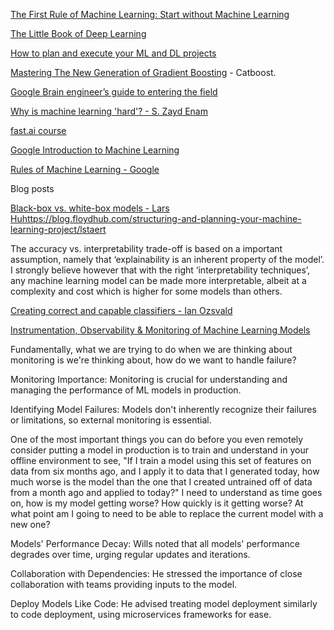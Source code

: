 [The First Rule of Machine Learning: Start without Machine Learning](https://eugeneyan.com/writing/first-rule-of-ml/)

[The Little Book of Deep Learning](https://fleuret.org/francois/lbdl.html)

[How to plan and execute your ML and DL projects](https://blog.floydhub.com/structuring-and-planning-your-machine-learning-project/)

[Mastering The New Generation of Gradient Boosting](https://towardsdatascience.com/https-medium-com-talperetz24-mastering-the-new-generation-of-gradient-boosting-db04062a7ea2) - Catboost.

[Google Brain engineer’s guide to entering the field](https://80000hours.org/articles/ml-engineering-career-transition-guide/)

[Why is machine learning 'hard'? - S. Zayd Enam](http://ai.stanford.edu/~zayd/why-is-machine-learning-hard.html)

[fast.ai course](https://course.fast.ai/)

[Google Introduction to Machine Learning](https://developers.google.com/machine-learning/crash-course/ml-intro)

[Rules of Machine Learning - Google](https://developers.google.com/machine-learning/guides/rules-of-ml/)

Blog posts

[Black-box vs. white-box models - Lars Huhttps://blog.floydhub.com/structuring-and-planning-your-machine-learning-project/lstaert](https://towardsdatascience.com/machine-learning-interpretability-techniques-662c723454f3)

The accuracy vs. interpretability trade-off is based on a important assumption, namely that ‘explainability is an inherent property of the model’.
I strongly believe however that with the right ‘interpretability techniques’, any machine learning model can be made more interpretable, albeit at a complexity and cost which is higher for some models than others.

[Creating correct and capable classifiers - Ian Ozsvald](https://youtu.be/t6osKvhY6Ro?si=Dlm-N0Px4ARWdk18)

[Instrumentation, Observability & Monitoring of Machine Learning Models](https://www.infoq.com/presentations/instrumentation-observability-monitoring-ml/)

Fundamentally, what we are trying to do when we are thinking about monitoring is we're thinking about, how do we want to handle failure?

Monitoring Importance: Monitoring is crucial for understanding and managing the performance of ML models in production.

Identifying Model Failures: Models don't inherently recognize their failures or limitations, so external monitoring is essential.

One of the most important things you can do before you even remotely consider putting a model in production is to train and understand in your offline environment to see, "If I train a model using this set of features on data from six months ago, and I apply it to data that I generated today, how much worse is the model than the one that I created untrained off of data from a month ago and applied to today?" I need to understand as time goes on, how is my model getting worse? How quickly is it getting worse? At what point am I going to need to be able to replace the current model with a new one?

Models' Performance Decay: Wills noted that all models' performance degrades over time, urging regular updates and iterations.

Collaboration with Dependencies: He stressed the importance of close collaboration with teams providing inputs to the model.

Deploy Models Like Code: He advised treating model deployment similarly to code deployment, using microservices frameworks for ease.
